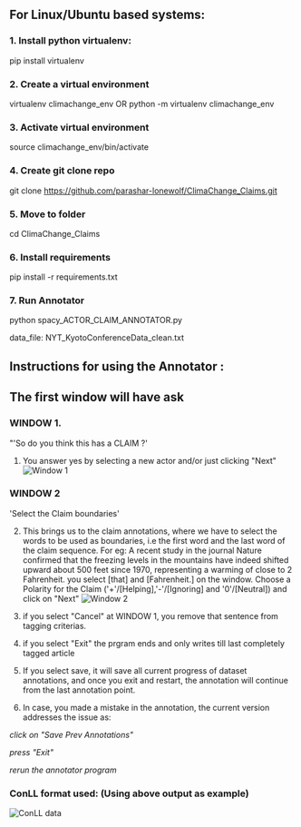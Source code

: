 ## For Linux/Ubuntu based systems:
### 1. Install python virtualenv:
pip install virtualenv 

### 2. Create a virtual environment
virtualenv climachange_env
OR
python -m virtualenv climachange_env 

### 3. Activate virtual environment
source climachange_env/bin/activate

### 4. Create git clone repo
git clone https://github.com/parashar-lonewolf/ClimaChange_Claims.git

### 5. Move to folder
cd ClimaChange_Claims

### 6. Install requirements
pip install -r requirements.txt 

### 7. Run Annotator
python  spacy_ACTOR_CLAIM_ANNOTATOR.py 

data_file: NYT_KyotoConferenceData_clean.txt

## Instructions for using the Annotator :

## The first window will have ask
### WINDOW 1. 
"'So do you think this has a CLAIM ?'

1. You answer yes by selecting a new actor and/or just clicking "Next"
![Window 1](https://cdn.mathpix.com/snip/images/GgCijP3eYTY7_q9RZ9wDhaQPLMIe_LbUcv0Q5JRYbSw.original.fullsize.png)
### WINDOW 2
'Select the Claim boundaries'

2. This brings us to the claim annotations, where we have to select the words to be used as boundaries, i.e
the first word and the last word of the claim sequence.
For eg: A recent study in the journal Nature  confirmed that the freezing levels in the mountains have indeed 
shifted upward about 500 feet since 1970, representing a warming of close to 2 Fahrenheit.
you select [that] and [Fahrenheit.] on the window. Choose a Polarity for the Claim ('+'/[Helping],'-'/[Ignoring] and '0'/[Neutral]) and click on "Next"
![Window 2](https://cdn.mathpix.com/snip/images/NX-nirTfLllMaPCywMVH93gqh53jMRSyf45YE-qBMpM.original.fullsize.png)

3. if you select "Cancel" at WINDOW 1, you remove that sentence from tagging criterias.
4. if you select "Exit" the prgram ends and only writes till last completely tagged article
5. If you select save, it will save all current progress of dataset annotations,
and once you exit and restart, the annotation will continue from the last annotation point.
6. In case, you made a mistake in the annotation, the current version addresses the issue as:

*click on "Save Prev Annotations"*

*press "Exit"*

*rerun the annotator program*

### ConLL format used: (Using above output as example)
![ConLL data](https://cdn.mathpix.com/snip/images/hv_6zy1J3ANUcGHwn-f19cxGhGVAexgNxZuy4uEe8-k.original.fullsize.png)


